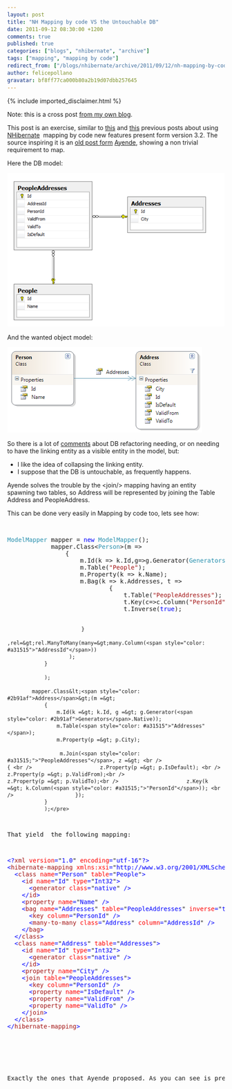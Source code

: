 ```yaml
---
layout: post
title: "NH Mapping by code VS the Untouchable DB"
date: 2011-09-12 08:30:00 +1200
comments: true
published: true
categories: ["blogs", "nhibernate", "archive"]
tags: ["mapping", "mapping by code"]
redirect_from: ["/blogs/nhibernate/archive/2011/09/12/nh-mapping-by-code-vs-the-untouchable-db.aspx/"]
author: felicepollano
gravatar: bf8ff77ca000b80a2b19d07dbb257645
---
```

{% include imported_disclaimer.html %}

<p>Note: this is a cross post <a href="http://www.felicepollano.com/2011/09/09/NHMappingByCodeVSTheUntouchableDB.aspx">from my own blog</a>.</p>
<p>This post is an exercise, similar to <a href="/blogs/nhibernate/archive/2011/09/05/automatic-mapping-pluralize-table-names.aspx" target="_blank">this</a> and <a href="http://www.felicepollano.com/2011/09/01/UsingNH32MappingByCodeForAutomaticMapping.aspx">this</a> previous posts about using <a href="http://nhforge.org" target="_blank">NHibernate</a>&nbsp; mapping by code new features present form version 3.2. The source inspiring it is an <a href="http://ayende.com/blog/4695/nhibernate-complex-relationships" target="_blank">old post form</a> <a href="http://ayende.com/blog/" target="_blank">Ayende</a>, showing a non trivial requirement to map.</p>
<p>Here the DB model:</p>
<p> <img src="/images/posts/2011/09/12/image_2.png" /></p>
<p>And the wanted object model:</p>
<p> <img src="/images/posts/2011/09/12/image_4.png" /></p>
<p>So there is a lot of <a href="http://ayende.com/blog/4695/nhibernate-complex-relationships#comments" target="_blank">comments</a> about DB refactoring needing, or on needing to have the linking entity as a visible entity in the model, but:</p>
<ul>
<li>I like the idea of collapsing the linking entity. </li>
<li>I suppose that the DB is untouchable, as frequently happens. </li>
</ul>
<p>Ayende solves the trouble by the &lt;join/&gt; mapping having an entity spawning two tables, so Address will be represented by joining the Table Address and PeopleAddress.</p>
<p>This can be done very easily in Mapping by code too, lets see how:</p>
<p>&nbsp;</p>
<pre class="code"><span style="color: #2b91af">ModelMapper </span>mapper = <span style="color: blue">new </span><span style="color: #2b91af">ModelMapper</span>();
            mapper.Class&lt;<span style="color: #2b91af">Person</span>&gt;(m =&gt;
                {
                    m.Id(k =&gt; k.Id,g=&gt;g.Generator(<span style="color: #2b91af">Generators</span>.Native));
                    m.Table(<span style="color: #a31515">"People"</span>);
                    m.Property(k =&gt; k.Name);
                    m.Bag(k =&gt; k.Addresses, t =&gt; 
                            { 
                                t.Table(<span style="color: #a31515">"PeopleAddresses"</span>);
                                t.Key(c=&gt;c.Column(<span style="color: #a31515">"PersonId"</span>));
                                t.Inverse(<span style="color: blue">true</span>);
                                
                            }
                         ,rel=&gt;rel.ManyToMany(many=&gt;many.Column(<span style="color: #a31515">"AddressId"</span>))
                        );
                }

                );

            mapper.Class&lt;<span style="color: #2b91af">Address</span>&gt;(m =&gt;
                {
                    m.Id(k =&gt; k.Id, g =&gt; g.Generator(<span style="color: #2b91af">Generators</span>.Native));
                    m.Table(<span style="color: #a31515">"Addresses"</span>);
                    m.Property(p =&gt; p.City);

                     m.Join(<span style="color: #a31515;">"PeopleAddresses"</span>, z =&gt; <br />                    { <br />                      z.Property(p =&gt; p.IsDefault); <br />                      z.Property(p =&gt; p.ValidFrom);<br />                      z.Property(p =&gt; p.ValidTo);<br />                      z.Key(k =&gt; k.Column(<span style="color: #a31515;">"PersonId"</span>)); <br />                    });      
                }
                );</pre>
<p>That yield&nbsp; the following mapping:</p>
<pre class="code"><span style="color: blue">&lt;?</span><span style="color: #a31515">xml </span><span style="color: red">version</span><span style="color: blue">=</span>"<span style="color: blue">1.0</span>" <span style="color: red">encoding</span><span style="color: blue">=</span>"<span style="color: blue">utf-16</span>"<span style="color: blue">?&gt;
&lt;</span><span style="color: #a31515">hibernate-mapping </span><span style="color: red">xmlns:xsi</span><span style="color: blue">=</span>"<span style="color: blue">http://www.w3.org/2001/XMLSchema-instance</span>" <span style="color: red">xmlns:xsd</span><span style="color: blue">=</span>"<span style="color: blue">http://www.w3.org/2001/XMLSchema</span>" <span style="color: red">namespace</span><span style="color: blue">=</span>"<span style="color: blue">TestMappingByCode</span>" <span style="color: red">assembly</span><span style="color: blue">=</span>"<span style="color: blue">TestMappingByCode</span>" <span style="color: red">xmlns</span><span style="color: blue">=</span>"<span style="color: blue">urn:nhibernate-mapping-2.2</span>"<span style="color: blue">&gt;
  &lt;</span><span style="color: #a31515">class </span><span style="color: red">name</span><span style="color: blue">=</span>"<span style="color: blue">Person</span>" <span style="color: red">table</span><span style="color: blue">=</span>"<span style="color: blue">People</span>"<span style="color: blue">&gt;
    &lt;</span><span style="color: #a31515">id </span><span style="color: red">name</span><span style="color: blue">=</span>"<span style="color: blue">Id</span>" <span style="color: red">type</span><span style="color: blue">=</span>"<span style="color: blue">Int32</span>"<span style="color: blue">&gt;
      &lt;</span><span style="color: #a31515">generator </span><span style="color: red">class</span><span style="color: blue">=</span>"<span style="color: blue">native</span>" <span style="color: blue">/&gt;
    &lt;/</span><span style="color: #a31515">id</span><span style="color: blue">&gt;
    &lt;</span><span style="color: #a31515">property </span><span style="color: red">name</span><span style="color: blue">=</span>"<span style="color: blue">Name</span>" <span style="color: blue">/&gt;
    &lt;</span><span style="color: #a31515">bag </span><span style="color: red">name</span><span style="color: blue">=</span>"<span style="color: blue">Addresses</span>" <span style="color: red">table</span><span style="color: blue">=</span>"<span style="color: blue">PeopleAddresses</span>" <span style="color: red">inverse</span><span style="color: blue">=</span>"<span style="color: blue">true</span>"<span style="color: blue">&gt;
      &lt;</span><span style="color: #a31515">key </span><span style="color: red">column</span><span style="color: blue">=</span>"<span style="color: blue">PersonId</span>" <span style="color: blue">/&gt;
      &lt;</span><span style="color: #a31515">many-to-many </span><span style="color: red">class</span><span style="color: blue">=</span>"<span style="color: blue">Address</span>" <span style="color: red">column</span><span style="color: blue">=</span>"<span style="color: blue">AddressId</span>" <span style="color: blue">/&gt;
    &lt;/</span><span style="color: #a31515">bag</span><span style="color: blue">&gt;
  &lt;/</span><span style="color: #a31515">class</span><span style="color: blue">&gt;
  &lt;</span><span style="color: #a31515">class </span><span style="color: red">name</span><span style="color: blue">=</span>"<span style="color: blue">Address</span>" <span style="color: red">table</span><span style="color: blue">=</span>"<span style="color: blue">Addresses</span>"<span style="color: blue">&gt;
    &lt;</span><span style="color: #a31515">id </span><span style="color: red">name</span><span style="color: blue">=</span>"<span style="color: blue">Id</span>" <span style="color: red">type</span><span style="color: blue">=</span>"<span style="color: blue">Int32</span>"<span style="color: blue">&gt;
      &lt;</span><span style="color: #a31515">generator </span><span style="color: red">class</span><span style="color: blue">=</span>"<span style="color: blue">native</span>" <span style="color: blue">/&gt;
    &lt;/</span><span style="color: #a31515">id</span><span style="color: blue">&gt;
    &lt;</span><span style="color: #a31515">property </span><span style="color: red">name</span><span style="color: blue">=</span>"<span style="color: blue">City</span>" <span style="color: blue">/&gt;
    &lt;</span><span style="color: #a31515">join </span><span style="color: red">table</span><span style="color: blue">=</span>"<span style="color: blue">PeopleAddresses</span>"<span style="color: blue">&gt;
      &lt;</span><span style="color: #a31515">key </span><span style="color: red">column</span><span style="color: blue">=</span>"<span style="color: blue">PersonId</span>" <span style="color: blue">/&gt;
      &lt;</span><span style="color: #a31515">property </span><span style="color: red">name</span><span style="color: blue">=</span>"<span style="color: blue">IsDefault</span>" <span style="color: blue">/&gt;
      &lt;</span><span style="color: #a31515">property </span><span style="color: red">name</span><span style="color: blue">=</span>"<span style="color: blue">ValidFrom</span>" <span style="color: blue">/&gt;
      &lt;</span><span style="color: #a31515">property </span><span style="color: red">name</span><span style="color: blue">=</span>"<span style="color: blue">ValidTo</span>" <span style="color: blue">/&gt;
    &lt;/</span><span style="color: #a31515">join</span><span style="color: blue">&gt;
  &lt;/</span><span style="color: #a31515">class</span><span style="color: blue">&gt;
&lt;/</span><span style="color: #a31515">hibernate-mapping</span><span style="color: blue">&gt;
</span></pre>
<p>&nbsp;</p>
<p>Exactly the ones that Ayende proposed. As you can see is pretty straightforward map even a not so common situation.</p>
